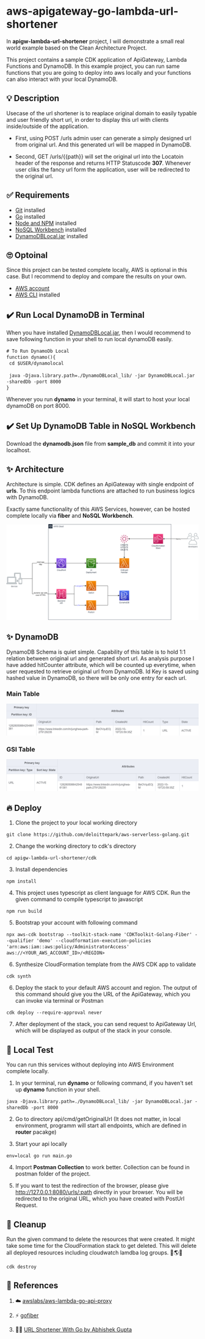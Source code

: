 # aws-apigateway-go-lambda-url-shortener
In **apigw-lambda-url-shortener** project, I will demonstrate a small real world example based on the Clean Architecture Project.

This project contains a sample CDK application of ApiGateway, Lambda Functions and DynamoDB. In this example project, you can run same functions that you are going to deploy into aws locally and your functions can also interact with your local DynamoDB.

## 💡 Description 
Usecase of the url shortener is to reaplace original domain to easily typable and user friendly short url, in order to display this url with clients inside/outside of the application.

- First, using POST /urls admin user can generate a simply designed url from original url. And this generated url will be mapped in DynamoDB.

- Second, GET /urls/{{path}} will set the original url into the Locatoin header of the response and returns HTTP Statuscode **307**. Whenever user cliks the fancy url form the application, user will be redirected to the original url.


## ✅ Requirements 
* [Git](https://git-scm.com/book/en/v2/Getting-Started-Installing-Git) installed
* [Go](https://go.dev/doc/install) installed
* [Node and NPM](https://nodejs.org/en/download/) installed
* [NoSQL Workbench](https://docs.aws.amazon.com/amazondynamodb/latest/developerguide/workbench.settingup.html) installed
* [DynamoDBLocal.jar](https://docs.aws.amazon.com/amazondynamodb/latest/developerguide/DynamoDBLocal.DownloadingAndRunning.html) installed

## 🙄 Optoinal 
Since this project can be tested complete locally, AWS is optional in this case. But I recommend to deploy and compare the results on your own.
* [AWS account](https://portal.aws.amazon.com/gp/aws/developer/registration/index.html)
* [AWS CLI](https://docs.aws.amazon.com/cli/latest/userguide/install-cliv2.html) installed

## ✔️ Run Local DynamoDB in Terminal
When you have installed [DynamoDBLocal.jar](https://docs.aws.amazon.com/amazondynamodb/latest/developerguide/DynamoDBLocal.DownloadingAndRunning.html), then I would recommend to save following function in your shell to run local dynamoDB easily.

```
# To Run DynamoDb Local
function dynamo(){
 cd $USER/dynamolocal

 java -Djava.library.path=./DynamoDBLocal_lib/ -jar DynamoDBLocal.jar -sharedDb -port 8000
}
```
Whenever you run **dynamo** in your terminal, it will start to host your local dynamoDB on port 8000.

## ✔️ Set Up DynamoDB Table in NoSQL Workbench
Download the **dynamodb.json** file from **sample_db** and commit it into your localhost.


## ✨ Architecture
Architecture is simple. CDK defines an ApiGateway with single endpoint of **urls**. To this endpoint lambda functions are attached to run business logics with DynamoDB.

Exactly same functionality of this AWS Services, however, can be hosted complete locally via **fiber** and **NoSQL Workbench**. 

![](./docs/apigw_arch.png)

## ✨ DynamoDB
DynamoDB Schema is quiet simple. Capability of this table is to hold 1:1 relation between original url and generated short url. As analysis purpose I have added hitCounter attribute, which will be counted up everytime, when user requested to retrieve original url from DynamoDB. Id Key is saved using hashed value in DynamoDB, so there will be only one entry for each url.

### Main Table
![](./docs/UrlConverter_Table.png)
### GSI Table 
![](./docs/UrlConverter_GSI_Entities.png)

## 🔥 Deploy

1. Clone the project to your local working directory
```
git clone https://github.com/deloittepark/aws-serverless-golang.git
```

2. Change the working directory to cdk's directory
```
cd apigw-lambda-url-shortener/cdk
```

3. Install dependencies
```
npm install
```

4. This project uses typescript as client language for AWS CDK. Run the given command to compile typescript to javascript
```
npm run build
```

5. Bootstrap your account with following command
```
npx aws-cdk bootstrap --toolkit-stack-name 'CDKToolkit-Golang-Fiber' --qualifier 'demo' --cloudformation-execution-policies 'arn:aws:iam::aws:policy/AdministratorAccess' aws://<YOUR_AWS_ACCOUNT_ID>/<REGION> 
```

6. Synthesize CloudFormation template from the AWS CDK app to validate
```
cdk synth
```

6. Deploy the stack to your default AWS account and region. The output of this command should give you the URL of the ApiGateway, which you can invoke via terminal or Postman
```
cdk deploy --require-approval never
```

7. After deployment of the stack, you can send request to ApiGateway Url, which will be displayed as output of the stack in your console.
## 🚀 Local Test

You can run this services without deploying into AWS Environment complete locally.

1. In your terminal, run **dynamo** or following command, if you haven't set up **dynamo** function in your shell.
```
java -Djava.library.path=./DynamoDBLocal_lib/ -jar DynamoDBLocal.jar -sharedDb -port 8000
```

2. Go to directory api/cmd/getOriginalUrl (It does not matter, in local environment, programm will start all endpoints, which are defined in **router** pacakge)

3. Start your api locally
```
env=local go run main.go
```

4. Import **Postman Collection** to work better. Collection can be found in postman folder of the project.

5. If you want to test the redirection of the browser, please give http://127.0.0.1:8080/urls/:path directly in your browser. You will be redirected to the original URL, which you have created with PostUrl Request.

## 🔨 Cleanup

Run the given command to delete the resources that were created. It might take some time for the CloudFormation stack to get deleted. This will delete all deployed resources including cloudwatch lamdba log groups. 🌳🌎🌈

```
cdk destroy
```

## 👀 References

1. ☁️ [awslabs/aws-lambda-go-api-proxy](https://github.com/awslabs/aws-lambda-go-api-proxy)

2. ⚡ [gofiber](https://github.com/gofiber/fiber)

3. 🐱‍💻 [URL Shortener With Go by Abhishek Gupta](https://betterprogramming.pub/build-a-serverless-url-shortener-with-go-ca198cb4d627)